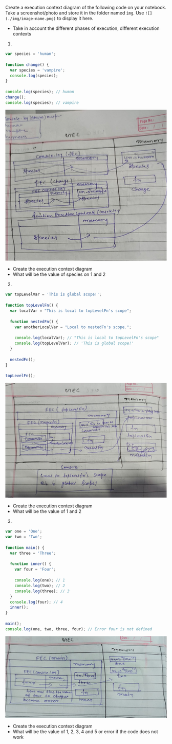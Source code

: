 Create a execution context diagram of the following code on your notebook. Take a screenshot/photo and store it in the folder named `img`. Use `![](./img/image-name.png)` to display it here.

- Take in account the different phases of execution, different execution contexts

1.

```js
var species = 'human';

function change() {
  var species = 'vampire';
  console.log(species);
}

console.log(species); // human
change();
console.log(species); // vampire
```

<!-- Put your image below -->

![](./img/1.jpg)

- Create the execution context diagram
- What will be the value of species on 1 and 2

2.

```js
var topLevelVar = 'This is global scope!';

function topLevelFn() {
  var localVar = "This is local to topLevelFn's scope";

  function nestedFn() {
    var anotherLocalVar = "Local to nestedFn's scope.";

    console.log(localVar); // "This is local to topLevelFn's scope"
    console.log(topLevelVar); // 'This is global scope!'
  }

  nestedFn();
}

topLevelFn();
```

<!-- Put your image below -->

![](./img/2.jpg)

- Create the execution context diagram
- What will be the value of 1 and 2

3.

```js
var one = 'One';
var two = 'Two';

function main() {
  var three = 'Three';

  function inner() {
    var four = 'Four';

    console.log(one); // 1
    console.log(two); // 2
    console.log(three); // 3
  }
  console.log(four); // 4
  inner();
}

main();
console.log(one, two, three, four); // Error four is not defined
```

<!-- Put your image below -->

![](./img/3.jpg)

- Create the execution context diagram
- What will be the value of 1, 2, 3, 4 and 5 or error if the code does not work
